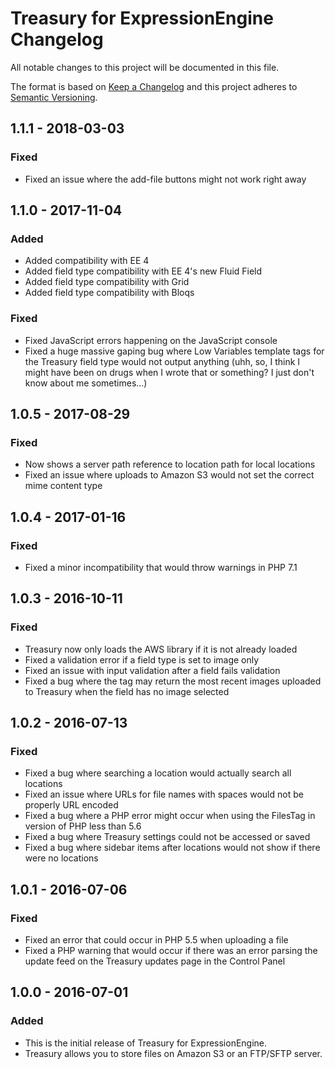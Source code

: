 # Treasury for ExpressionEngine Changelog

All notable changes to this project will be documented in this file.

The format is based on [Keep a Changelog](http://keepachangelog.com/en/1.0.0/)
and this project adheres to [Semantic Versioning](http://semver.org/spec/v2.0.0.html).

## 1.1.1 - 2018-03-03
### Fixed
- Fixed an issue where the add-file buttons might not work right away

## 1.1.0 - 2017-11-04
### Added
- Added compatibility with EE 4
- Added field type compatibility with EE 4's new Fluid Field
- Added field type compatibility with Grid
- Added field type compatibility with Bloqs
### Fixed
- Fixed JavaScript errors happening on the JavaScript console
- Fixed a huge massive gaping bug where Low Variables template tags for the Treasury field type would not output anything (uhh, so, I think I might have been on drugs when I wrote that or something? I just don't know about me sometimes...)

## 1.0.5 - 2017-08-29
### Fixed
- Now shows a server path reference to location path for local locations
- Fixed an issue where uploads to Amazon S3 would not set the correct mime content type

## 1.0.4 - 2017-01-16
### Fixed
- Fixed a minor incompatibility that would throw warnings in PHP 7.1

## 1.0.3 - 2016-10-11
### Fixed
- Treasury now only loads the AWS library if it is not already loaded
- Fixed a validation error if a field type is set to image only
- Fixed an issue with input validation after a field fails validation
- Fixed a bug where the tag may return the most recent images uploaded to Treasury when the field has no image selected

## 1.0.2 - 2016-07-13
### Fixed
- Fixed a bug where searching a location would actually search all locations
- Fixed an issue where URLs for file names with spaces would not be properly URL encoded
- Fixed a bug where a PHP error might occur when using the FilesTag in version of PHP less than 5.6
- Fixed a bug where Treasury settings could not be accessed or saved
- Fixed a bug where sidebar items after locations would not show if there were no locations

## 1.0.1 - 2016-07-06
### Fixed
- Fixed an error that could occur in PHP 5.5 when uploading a file
- Fixed a PHP warning that would occur if there was an error parsing the update feed on the Treasury updates page in the Control Panel

## 1.0.0 - 2016-07-01
### Added
- This is the initial release of Treasury for ExpressionEngine.
- Treasury allows you to store files on Amazon S3 or an FTP/SFTP server.

